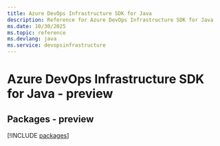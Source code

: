 ```yaml
---
title: Azure DevOps Infrastructure SDK for Java
description: Reference for Azure DevOps Infrastructure SDK for Java
ms.date: 10/30/2025
ms.topic: reference
ms.devlang: java
ms.service: devopsinfrastructure
---
```

# Azure DevOps Infrastructure SDK for Java - preview
## Packages - preview
[!INCLUDE [packages](devops-infrastructure-index.md)]